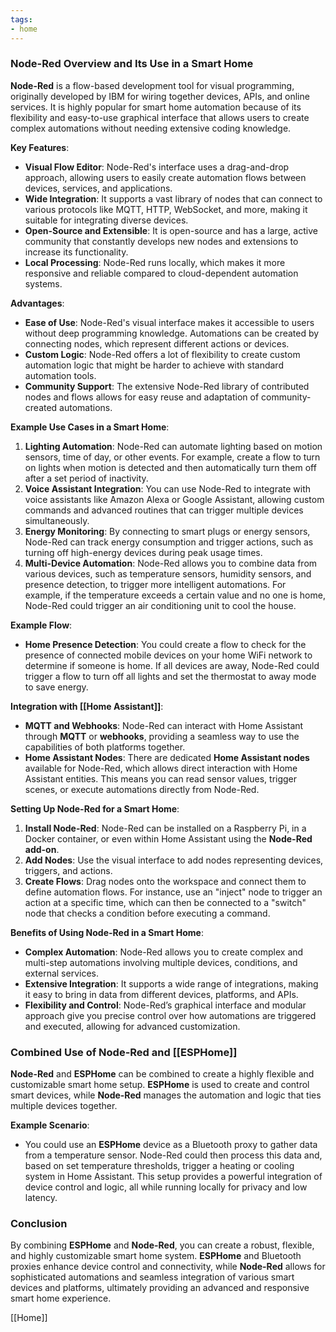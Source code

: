 ```yaml
---
tags:
- home
---
```


### **Node-Red Overview and Its Use in a Smart Home**

**Node-Red** is a flow-based development tool for visual programming, originally developed by IBM for wiring together devices, APIs, and online services. It is highly popular for smart home automation because of its flexibility and easy-to-use graphical interface that allows users to create complex automations without needing extensive coding knowledge.

**Key Features**:

- **Visual Flow Editor**: Node-Red's interface uses a drag-and-drop approach, allowing users to easily create automation flows between devices, services, and applications.
- **Wide Integration**: It supports a vast library of nodes that can connect to various protocols like MQTT, HTTP, WebSocket, and more, making it suitable for integrating diverse devices.
- **Open-Source and Extensible**: It is open-source and has a large, active community that constantly develops new nodes and extensions to increase its functionality.
- **Local Processing**: Node-Red runs locally, which makes it more responsive and reliable compared to cloud-dependent automation systems.

**Advantages**:

- **Ease of Use**: Node-Red's visual interface makes it accessible to users without deep programming knowledge. Automations can be created by connecting nodes, which represent different actions or devices.
- **Custom Logic**: Node-Red offers a lot of flexibility to create custom automation logic that might be harder to achieve with standard automation tools.
- **Community Support**: The extensive Node-Red library of contributed nodes and flows allows for easy reuse and adaptation of community-created automations.

**Example Use Cases in a Smart Home**:

1. **Lighting Automation**: Node-Red can automate lighting based on motion sensors, time of day, or other events. For example, create a flow to turn on lights when motion is detected and then automatically turn them off after a set period of inactivity.
2. **Voice Assistant Integration**: You can use Node-Red to integrate with voice assistants like Amazon Alexa or Google Assistant, allowing custom commands and advanced routines that can trigger multiple devices simultaneously.
3. **Energy Monitoring**: By connecting to smart plugs or energy sensors, Node-Red can track energy consumption and trigger actions, such as turning off high-energy devices during peak usage times.
4. **Multi-Device Automation**: Node-Red allows you to combine data from various devices, such as temperature sensors, humidity sensors, and presence detection, to trigger more intelligent automations. For example, if the temperature exceeds a certain value and no one is home, Node-Red could trigger an air conditioning unit to cool the house.

**Example Flow**:

- **Home Presence Detection**: You could create a flow to check for the presence of connected mobile devices on your home WiFi network to determine if someone is home. If all devices are away, Node-Red could trigger a flow to turn off all lights and set the thermostat to away mode to save energy.

**Integration with [[Home Assistant]]**:

- **MQTT and Webhooks**: Node-Red can interact with Home Assistant through **MQTT** or **webhooks**, providing a seamless way to use the capabilities of both platforms together.
- **Home Assistant Nodes**: There are dedicated **Home Assistant nodes** available for Node-Red, which allows direct interaction with Home Assistant entities. This means you can read sensor values, trigger scenes, or execute automations directly from Node-Red.

**Setting Up Node-Red for a Smart Home**:

1. **Install Node-Red**: Node-Red can be installed on a Raspberry Pi, in a Docker container, or even within Home Assistant using the **Node-Red add-on**.
2. **Add Nodes**: Use the visual interface to add nodes representing devices, triggers, and actions.
3. **Create Flows**: Drag nodes onto the workspace and connect them to define automation flows. For instance, use an "inject" node to trigger an action at a specific time, which can then be connected to a "switch" node that checks a condition before executing a command.

**Benefits of Using Node-Red in a Smart Home**:

- **Complex Automation**: Node-Red allows you to create complex and multi-step automations involving multiple devices, conditions, and external services.
- **Extensive Integration**: It supports a wide range of integrations, making it easy to bring in data from different devices, platforms, and APIs.
- **Flexibility and Control**: Node-Red’s graphical interface and modular approach give you precise control over how automations are triggered and executed, allowing for advanced customization.

### **Combined Use of Node-Red and [[ESPHome]]**

**Node-Red** and **ESPHome** can be combined to create a highly flexible and customizable smart home setup. **ESPHome** is used to create and control smart devices, while **Node-Red** manages the automation and logic that ties multiple devices together.

**Example Scenario**:

- You could use an **ESPHome** device as a Bluetooth proxy to gather data from a temperature sensor. Node-Red could then process this data and, based on set temperature thresholds, trigger a heating or cooling system in Home Assistant. This setup provides a powerful integration of device control and logic, all while running locally for privacy and low latency.

### **Conclusion**

By combining **ESPHome**  and **Node-Red**, you can create a robust, flexible, and highly customizable smart home system. **ESPHome** and Bluetooth proxies enhance device control and connectivity, while **Node-Red** allows for sophisticated automations and seamless integration of various smart devices and platforms, ultimately providing an advanced and responsive smart home experience.

[[Home]]